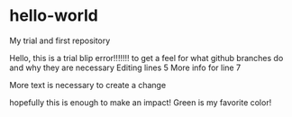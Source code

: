 # hello-world
My trial and first repository

Hello, this is a trial blip error!!!!!!!
to get a feel for what github branches do and why they are necessary
Editing lines 5
More info for line 7

More text is necessary to create a change



hopefully this is enough to make an impact!
Green is my favorite color!
